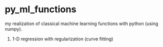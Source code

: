 py_ml_functions
===============

my realization of classical machine learning functions with python (using numpy).

1. 1-D regression with regularization (curve fitting)